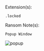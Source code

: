 Extension(s): 
```
.locked
```
Ransom Note(s): 
```
Popup Window
```
![popup](https://github.com/user-attachments/assets/c71e9433-2a80-498d-bbf8-e51406456c75)
